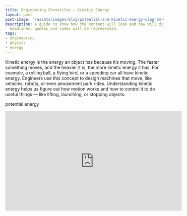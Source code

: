 ```yaml
---
title: Engineering Chronicles - Kinetic Energy
layout: post
post-image: "/assets/images/blog/potential-and-kinetic-energy-diagram-vector.jpg"
description: A guide to show how the content will look and how will different
  headlines, quotes and codes will be represented.
tags:
- engineering
- physics
- energy
---
```


Kinetic energy is the energy an object has because it’s moving. The faster something moves, and the heavier it is, the more kinetic energy it has. For example, a rolling ball, a flying bird, or a speeding car all have kinetic energy. Engineers use this concept to design machines that move, like vehicles, robots, or even amusement park rides. Understanding kinetic energy helps us figure out how motion works and how to control it to do useful things — like lifting, launching, or stopping objects.

potential energy


<iframe width="560" height="315" src="https://www.youtube.com/embed/watch?v=eVW8X_TsBzE" frameborder="0" allow="accelerometer; autoplay; encrypted-media; gyroscope; picture-in-picture" allowfullscreen></iframe>


